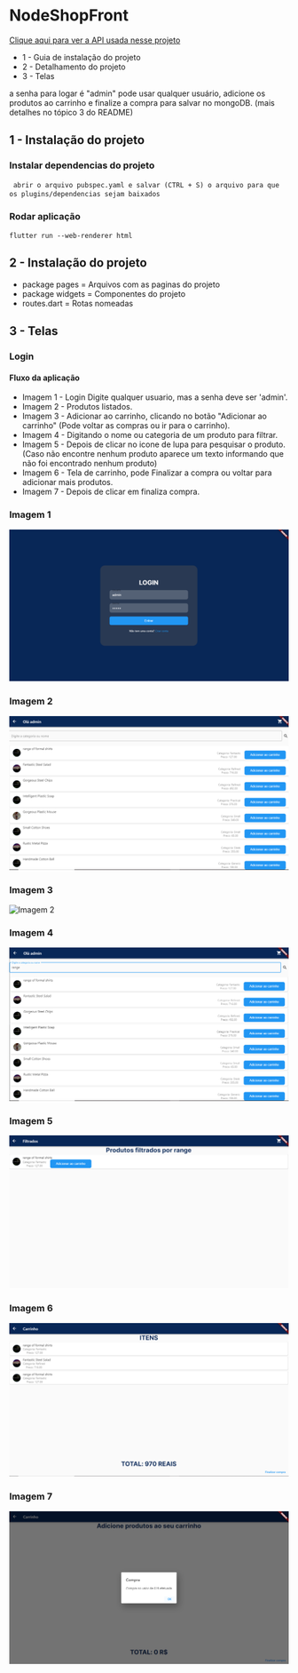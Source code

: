 # NodeShopFront

 [Clique aqui para ver a API usada nesse projeto](https://github.com/yan-moura19/NodeShop)
 
* 1 - Guia de instalação do projeto
* 2 - Detalhamento do projeto
* 3 - Telas

a senha para logar é "admin" pode usar qualquer usuário, adicione os produtos ao carrinho e finalize a compra para salvar no mongoDB. (mais detalhes no tópico 3 do README)

## 1 - Instalação do projeto
### Instalar dependencias do projeto

```
 abrir o arquivo pubspec.yaml e salvar (CTRL + S) o arquivo para que os plugins/dependencias sejam baixados
```
### Rodar aplicação
```
flutter run --web-renderer html
```

## 2 - Instalação do projeto
* package pages = Arquivos com as paginas do projeto
* package widgets = Componentes do projeto
* routes.dart = Rotas nomeadas

## 3 - Telas
### Login
#### Fluxo da aplicação
* Imagem 1 - Login Digite qualquer usuario, mas a senha deve ser 'admin'.
* Imagem 2 - Produtos listados.
* Imagem 3 - Adicionar ao carrinho, clicando no botão "Adicionar ao carrinho" (Pode voltar as compras ou ir para o carrinho).
* Imagem 4 - Digitando o nome ou categoria de um produto para filtrar.
* Imagem 5 - Depois de clicar no icone de lupa para pesquisar o produto.(Caso não encontre nenhum produto aparece um texto informando que não foi encontrado nenhum produto)
* Imagem 6 - Tela de carrinho, pode Finalizar a compra ou voltar para adicionar mais produtos.
* Imagem 7 - Depois de clicar em finaliza compra.



### Imagem 1
 ![Imagem 1](imagens/login.png)
 
 ### Imagem 2
 ![Imagem 2](imagens/Listar_Produtos.png)
 
 ### Imagem 3
 ![Imagem 2](imagens/Depois_de_clicar_no_botão_adicionar_no_carrinho.png)
 
 ### Imagem 4
 ![Imagem 2](imagens/Digitar_no_campo_de_texto_para_filtrar.png)
 
 ### Imagem 5
 ![Imagem 2](imagens/Depois_de_clicar_no_botao_pesquisar.png)
 
  ### Imagem 6
 ![Imagem 2](imagens/Carrinho.png)
 
  ### Imagem 7
 ![Imagem 2](imagens/limpando_carrinho_ok.png)
